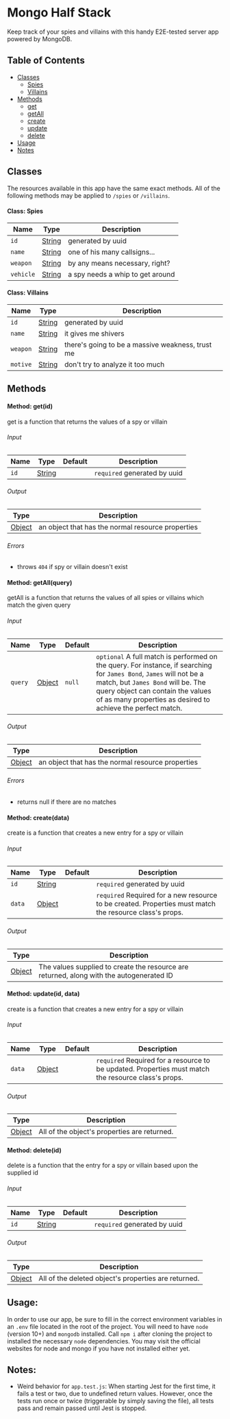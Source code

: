 # Mongo Half Stack

Keep track of your spies and villains with this handy E2E-tested server app powered by MongoDB.

## Table of Contents
* [Classes](#classes)
    * [Spies](#spy-properties)
    * [Villains](#villain-properties)
* [Methods](#methods)
    * [get](#method-getid)
    * [getAll](#getAll)
    * [create](#create)
    * [update](#update)
    * [delete](#delete)
* [Usage](#usage)
* [Notes](#notes)

## Classes

The resources available in this app have the same exact methods. All of the following methods may be applied to `/spies` or `/villains`.

#### Class: Spies

Name | Type | Description
------------ | ------------- | --------------
`id` | [String](https://developer.mozilla.org/en-US/docs/Web/JavaScript/Data_structures#String_type) | generated by uuid
`name` | [String](https://developer.mozilla.org/en-US/docs/Web/JavaScript/Data_structures#String_type) | one of his many callsigns...
`weapon` | [String](https://developer.mozilla.org/en-US/docs/Web/JavaScript/Data_structures#String_type) | by any means necessary, right?
`vehicle` | [String](https://developer.mozilla.org/en-US/docs/Web/JavaScript/Data_structures#String_type) | a spy needs a whip to get around

#### Class: Villains

Name | Type | Description
------------ | ------------- | --------------
`id` | [String](https://developer.mozilla.org/en-US/docs/Web/JavaScript/Data_structures#String_type) | generated by uuid
`name` | [String](https://developer.mozilla.org/en-US/docs/Web/JavaScript/Data_structures#String_type) | it gives me shivers
`weapon` | [String](https://developer.mozilla.org/en-US/docs/Web/JavaScript/Data_structures#String_type) | there's going to be a massive weakness, trust me
`motive` | [String](https://developer.mozilla.org/en-US/docs/Web/JavaScript/Data_structures#String_type) | don't try to analyze it too much


## Methods

#### Method: get(id)

get is a function that returns the values of a spy or villain

###### Input

Name | Type | Default | Description
------------ | ------------- | -------------- | ------------
`id` | [String](https://developer.mozilla.org/en-US/docs/Web/JavaScript/Data_structures#String_type) | | `required` generated by uuid

###### Output

Type | Description
------------ | -------------
[Object](https://developer.mozilla.org/en-US/docs/Web/JavaScript/Data_structures#String_type) | an object that has the normal resource properties

###### Errors

* throws `404` if spy or villain doesn't exist


#### Method: getAll(query)

getAll is a function that returns the values of all spies or villains which match the given query

###### Input

Name | Type | Default | Description
------------ | ------------- | -------------- | ------------
`query` | [Object](https://developer.mozilla.org/en-US/docs/Web/JavaScript/Data_structures#Objects) | `null` | `optional` A full match is performed on the query. For instance, if searching for `James Bond`, `James` will not be a match, but `James Bond` will be. The query object can contain the values of as many properties as desired to achieve the perfect match.

###### Output

Type | Description
------------ | -------------
[Object](https://developer.mozilla.org/en-US/docs/Web/JavaScript/Data_structures#Objects) | an object that has the normal resource properties

###### Errors

* returns null if there are no matches


#### Method: create(data)

create is a function that creates a new entry for a spy or villain

###### Input

Name | Type | Default | Description
------------ | ------------- | -------------- | ------------
`id` | [String](https://developer.mozilla.org/en-US/docs/Web/JavaScript/Data_structures#String_type) | | `required` generated by uuid
`data` | [Object](https://developer.mozilla.org/en-US/docs/Web/JavaScript/Data_structures#Objects) |  | `required` Required for a new resource to be created. Properties must match the resource class's props.

###### Output

Type | Description
------------ | -------------
[Object](https://developer.mozilla.org/en-US/docs/Web/JavaScript/Data_structures#Objects) | The values supplied to create the resource are returned, along with the autogenerated ID


#### Method: update(id, data)

create is a function that creates a new entry for a spy or villain

###### Input

Name | Type | Default | Description
------------ | ------------- | -------------- | ------------
`data` | [Object](https://developer.mozilla.org/en-US/docs/Web/JavaScript/Data_structures#Objects) |  | `required` Required for a resource to be updated. Properties must match the resource class's props.

###### Output

Type | Description
------------ | -------------
[Object](https://developer.mozilla.org/en-US/docs/Web/JavaScript/Data_structures#Objects) | All of the object's properties are returned.

#### Method: delete(id)

delete is a function that the entry for a spy or villain based upon the supplied id

###### Input

Name | Type | Default | Description
------------ | ------------- | -------------- | ------------
`id` | [String](https://developer.mozilla.org/en-US/docs/Web/JavaScript/Data_structures#String_type) | | `required` generated by uuid

###### Output

Type | Description
------------ | -------------
[Object](https://developer.mozilla.org/en-US/docs/Web/JavaScript/Data_structures#Objects) | All of the deleted object's properties are returned.




## Usage:

In order to use our app, be sure to fill in the correct environment variables in an `.env` file located in the root of the project. You will need to have `node` (version 10+) and `mongodb` installed. Call `npm i` after cloning the project to installed the necessary `node` dependencies. You may visit the official websites for node and mongo if you have not installed either yet.

## Notes:

* Weird behavior for `app.test.js`: When starting Jest for the first time, it fails a test or two, due to undefined return values. However, once the tests run once or twice (triggerable by simply saving the file), all tests pass and remain passed until Jest is stopped.
